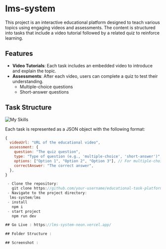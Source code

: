 # lms-system

This project is an interactive educational platform designed to teach various topics using engaging videos and assessments. The content is structured into tasks that include a video tutorial followed by a related quiz to reinforce learning.  

## Features

- **Video Tutorials**: Each task includes an embedded video to introduce and explain the topic.
- **Assessments**: After each video, users can complete a quiz to test their understanding.
  - Multiple-choice questions
  - Short-answer questions

## Task Structure
![My Skills](https://skillicons.dev/icons?i=react,tailwind)

Each task is represented as a JSON object with the following format:

```javascript
{
  videoUrl: "URL of the educational video",
  assessment: {
    question: "The quiz question",
    type: "Type of question (e.g., 'multiple-choice', 'short-answer')",
    options: ["Option 1", "Option 2", "Option 3"], // For multiple-choice questions
    correctAnswer: "The correct answer",
  },
}

 - Clone the repository:
   git clone https://github.com/your-username/educational-task-platform.git
 - Navigate to the project directory:
  lms-system/lms
 - install
   npm i
 - start project
   npm run dev

## Go Live : https://lms-system-neon.vercel.app/

## Folder Structure :

## Screenshot :
